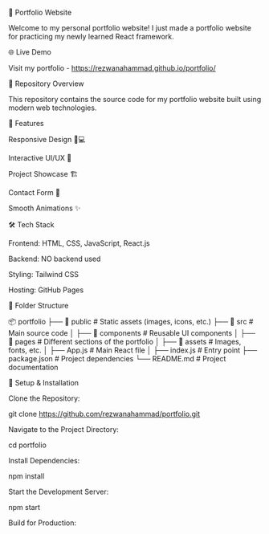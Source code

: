 📌 Portfolio Website

Welcome to my personal portfolio website! I just made a portfolio website for practicing my newly learned React framework.

🌐 Live Demo

Visit my portfolio - https://rezwanahammad.github.io/portfolio/

📁 Repository Overview

This repository contains the source code for my portfolio website built using modern web technologies.

🚀 Features

Responsive Design 📱💻

Interactive UI/UX 🎨

Project Showcase 🏗️

Contact Form 📩

Smooth Animations ✨

🛠️ Tech Stack

Frontend: HTML, CSS, JavaScript, React.js

Backend: NO backend used

Styling: Tailwind CSS

Hosting: GitHub Pages

📂 Folder Structure

📦 portfolio
├── 📁 public      # Static assets (images, icons, etc.)
├── 📁 src         # Main source code
│   ├── 📁 components  # Reusable UI components
│   ├── 📁 pages       # Different sections of the portfolio
│   ├── 📁 assets      # Images, fonts, etc.
│   ├── App.js        # Main React file
│   ├── index.js      # Entry point
├── package.json      # Project dependencies
└── README.md         # Project documentation


🔧 Setup & Installation

Clone the Repository:

git clone https://github.com/rezwanahammad/portfolio.git

Navigate to the Project Directory:

cd portfolio

Install Dependencies:

npm install

Start the Development Server:

npm start

Build for Production:
